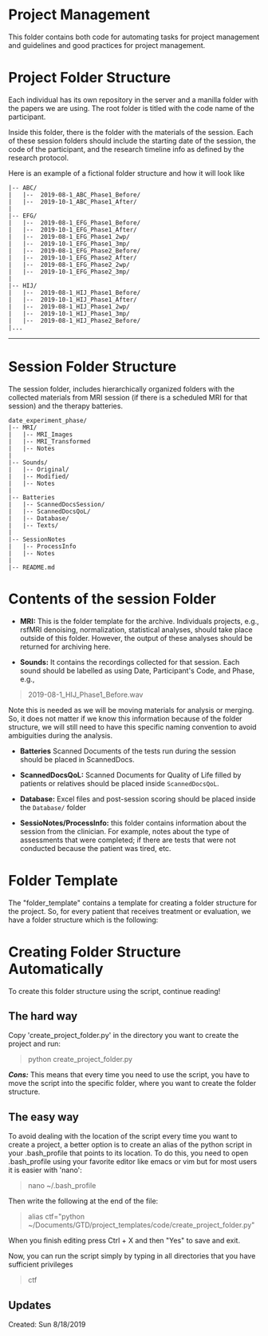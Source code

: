 # Project Management
This folder contains both code for automating tasks for project management and guidelines and good practices for project management.

# Project Folder Structure
Each individual has its own repository in the server and a manilla folder with the papers we are using. The root folder is titled with the code name of the participant.

Inside this folder, there is the folder with the materials of the session. Each of these session folders should include the starting date of the session, the code of the participant, and the research timeline info as defined by the research protocol.

Here is an example of a fictional folder structure and how it will look like

```
|-- ABC/
|   |--  2019-08-1_ABC_Phase1_Before/
|   |--  2019-10-1_ABC_Phase1_After/
|
|-- EFG/
|   |--  2019-08-1_EFG_Phase1_Before/
|   |--  2019-10-1_EFG_Phase1_After/
|   |--  2019-08-1_EFG_Phase1_2wp/
|   |--  2019-10-1_EFG_Phase1_3mp/
|   |--  2019-08-1_EFG_Phase2_Before/
|   |--  2019-10-1_EFG_Phase2_After/
|   |--  2019-08-1_EFG_Phase2_2wp/
|   |--  2019-10-1_EFG_Phase2_3mp/
|
|-- HIJ/
|   |--  2019-08-1_HIJ_Phase1_Before/
|   |--  2019-10-1_HIJ_Phase1_After/
|   |--  2019-08-1_HIJ_Phase1_2wp/
|   |--  2019-10-1_HIJ_Phase1_3mp/
|   |--  2019-08-1_HIJ_Phase2_Before/
|...
```

___
# Session Folder Structure 
The session folder, includes hierarchically organized folders with the collected materials from MRI session (if there is a scheduled MRI for that session) and the therapy batteries. 

```
date_experiment_phase/
|-- MRI/
|   |-- MRI_Images
|   |-- MRI_Transformed
|   |-- Notes
|
|-- Sounds/
|   |-- Original/
|   |-- Modified/
|   |-- Notes
|
|-- Batteries
|   |-- ScannedDocsSession/
|   |-- ScannedDocsQoL/
|   |-- Database/
|   |-- Texts/
|
|-- SessionNotes
|   |-- ProcessInfo
|   |-- Notes
|
|-- README.md
```

# Contents of the session Folder
- **MRI:** This is the folder template for the archive. Individuals projects, e.g., rsfMRI denoising, normalization, statistical analyses, should take place outside of this folder. However, the output of these analyses should be returned for archiving here.

- **Sounds:** It contains the recordings collected for that session. Each sound should be labelled as using Date, Participant's Code, and Phase, e.g.,

> 2019-08-1_HIJ_Phase1_Before.wav

Note this is needed as we will be moving materials for analysis or merging. So, it does not matter if we know this information because of the folder structure, we will still need to have this specific naming convention to avoid ambiguities during the analysis.

- **Batteries** Scanned Documents of the tests run during the session should be placed in ScannedDocs. 

- **ScannedDocsQoL:** Scanned Documents for Quality of Life filled by patients or relatives should be placed inside `ScannedDocsQoL`.  

- **Database:** Excel files and post-session scoring should be placed inside the `Database/` folder

- **SessioNotes/ProcessInfo:** this folder contains information about the session from the clinician. For example, notes about the type of assessments that were completed; if there are tests that were not conducted because the patient was tired, etc.

# Folder Template
The "folder_template" contains a template for creating a folder structure for the project. So, for every patient that receives treatment or evaluation, we have a folder structure which is the following:


# Creating Folder Structure Automatically
To create this folder structure using the script, continue reading!

## The hard way
Copy 'create_project_folder.py' in the directory you want to create the project and run:

> python create_project_folder.py

***Cons:*** This means that every time you need to use the script, you have to move the script into the specific folder, where you want to create the folder structure.

## The easy way
To avoid dealing with the location of the script every time you want to create a project, a better option is to create an alias of the python script in your .bash_profile that points to its location. To do this, you need to open .bash_profile using your favorite editor like emacs or vim but for most users it is easier with 'nano':

> nano ~/.bash_profile

Then write the following at the end of the file:

> alias ctf="python ~/Documents/GTD/project_templates/code/create_project_folder.py"

When you finish editing press
Ctrl + X and then "Yes" to save and exit.

Now, you can run the script simply by typing in all directories that you have sufficient privileges  

> ctf


## Updates
Created: Sun 8/18/2019

